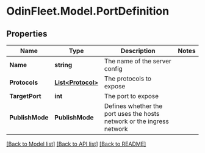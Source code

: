 # OdinFleet.Model.PortDefinition

## Properties

Name | Type | Description | Notes
------------ | ------------- | ------------- | -------------
**Name** | **string** | The name of the server config | 
**Protocols** | [**List&lt;Protocol&gt;**](Protocol.md) | The protocols to expose | 
**TargetPort** | **int** | The port to expose | 
**PublishMode** | **PublishMode** | Defines whether the port uses the hosts network or the ingress network | 

[[Back to Model list]](../README.md#documentation-for-models) [[Back to API list]](../README.md#documentation-for-api-endpoints) [[Back to README]](../README.md)

